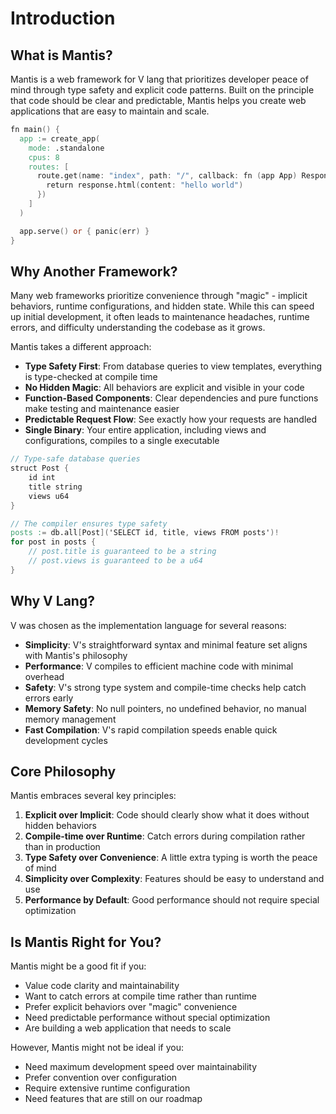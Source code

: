# Introduction

## What is Mantis?

Mantis is a web framework for V lang that prioritizes developer peace of mind through type safety and explicit code patterns. Built on the principle that code should be clear and predictable, Mantis helps you create web applications that are easy to maintain and scale.

```v
fn main() {
  app := create_app(
    mode: .standalone
    cpus: 8
    routes: [
      route.get(name: "index", path: "/", callback: fn (app App) Response {
        return response.html(content: "hello world")
      })
    ]
  )

  app.serve() or { panic(err) }
}
```

## Why Another Framework?

Many web frameworks prioritize convenience through "magic" - implicit behaviors, runtime configurations, and hidden state. While this can speed up initial development, it often leads to maintenance headaches, runtime errors, and difficulty understanding the codebase as it grows.

Mantis takes a different approach:

- **Type Safety First**: From database queries to view templates, everything is type-checked at compile time
- **No Hidden Magic**: All behaviors are explicit and visible in your code
- **Function-Based Components**: Clear dependencies and pure functions make testing and maintenance easier
- **Predictable Request Flow**: See exactly how your requests are handled
- **Single Binary**: Your entire application, including views and configurations, compiles to a single executable

```v
// Type-safe database queries
struct Post {
    id int
    title string
    views u64
}

// The compiler ensures type safety
posts := db.all[Post]('SELECT id, title, views FROM posts')!
for post in posts {
    // post.title is guaranteed to be a string
    // post.views is guaranteed to be a u64
}
```

## Why V Lang?

V was chosen as the implementation language for several reasons:

- **Simplicity**: V's straightforward syntax and minimal feature set aligns with Mantis's philosophy
- **Performance**: V compiles to efficient machine code with minimal overhead
- **Safety**: V's strong type system and compile-time checks help catch errors early
- **Memory Safety**: No null pointers, no undefined behavior, no manual memory management
- **Fast Compilation**: V's rapid compilation speeds enable quick development cycles

## Core Philosophy

Mantis embraces several key principles:

1. **Explicit over Implicit**: Code should clearly show what it does without hidden behaviors
2. **Compile-time over Runtime**: Catch errors during compilation rather than in production
3. **Type Safety over Convenience**: A little extra typing is worth the peace of mind
4. **Simplicity over Complexity**: Features should be easy to understand and use
5. **Performance by Default**: Good performance should not require special optimization

## Is Mantis Right for You?

Mantis might be a good fit if you:

- Value code clarity and maintainability
- Want to catch errors at compile time rather than runtime
- Prefer explicit behaviors over "magic" convenience
- Need predictable performance without special optimization
- Are building a web application that needs to scale

However, Mantis might not be ideal if you:

- Need maximum development speed over maintainability
- Prefer convention over configuration
- Require extensive runtime configuration
- Need features that are still on our roadmap

